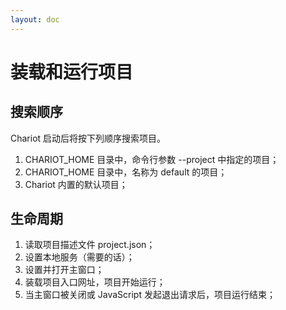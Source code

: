 ```yaml
---
layout: doc
---
```


# 装载和运行项目

## 搜索顺序

Chariot 启动后将按下列顺序搜索项目。

1. CHARIOT_HOME 目录中，命令行参数 --project 中指定的项目；
2. CHARIOT_HOME 目录中，名称为 default 的项目；
3. Chariot 内置的默认项目；

## 生命周期

1. 读取项目描述文件 project.json；
2. 设置本地服务（需要的话）；
3. 设置并打开主窗口；
4. 装载项目入口网址，项目开始运行；
5. 当主窗口被关闭或 JavaScript 发起退出请求后，项目运行结束；
